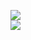 [![](https://img.shields.io/badge/Made%20With-Github%20Spray-lightgrey.svg?style=for-the-badge&logo=github)](https://github.com/Annihil/github-spray#1060)  
[![](https://i.imgur.com/2DrTn0Z.gif)](https://github.com/Annihil/github-spray)